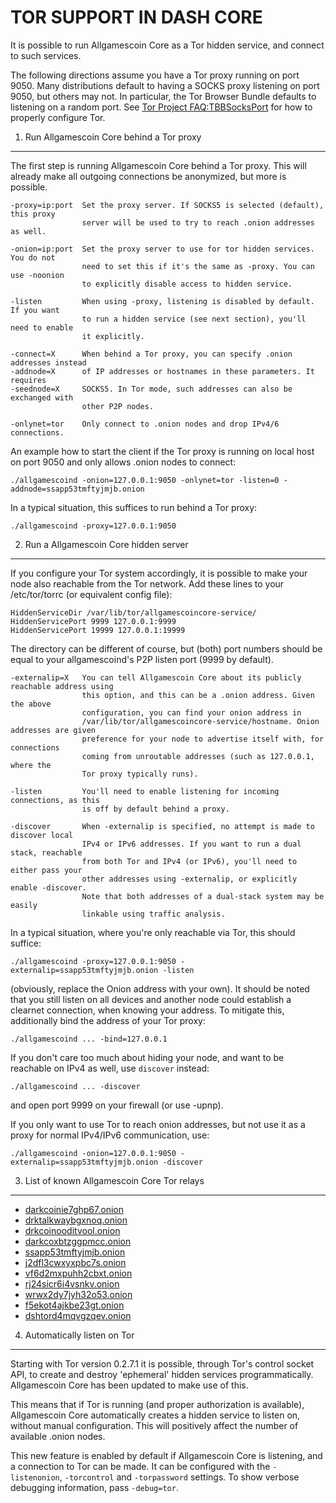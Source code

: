TOR SUPPORT IN DASH CORE
=======================

It is possible to run Allgamescoin Core as a Tor hidden service, and connect to such services.

The following directions assume you have a Tor proxy running on port 9050. Many
distributions default to having a SOCKS proxy listening on port 9050, but others
may not. In particular, the Tor Browser Bundle defaults to listening on a random
port. See [Tor Project FAQ:TBBSocksPort](https://www.torproject.org/docs/faq.html.en#TBBSocksPort)
for how to properly configure Tor.


1. Run Allgamescoin Core behind a Tor proxy
----------------------------------

The first step is running Allgamescoin Core behind a Tor proxy. This will already make all
outgoing connections be anonymized, but more is possible.

	-proxy=ip:port  Set the proxy server. If SOCKS5 is selected (default), this proxy
	                server will be used to try to reach .onion addresses as well.

	-onion=ip:port  Set the proxy server to use for tor hidden services. You do not
	                need to set this if it's the same as -proxy. You can use -noonion
	                to explicitly disable access to hidden service.

	-listen         When using -proxy, listening is disabled by default. If you want
	                to run a hidden service (see next section), you'll need to enable
	                it explicitly.

	-connect=X      When behind a Tor proxy, you can specify .onion addresses instead
	-addnode=X      of IP addresses or hostnames in these parameters. It requires
	-seednode=X     SOCKS5. In Tor mode, such addresses can also be exchanged with
	                other P2P nodes.

	-onlynet=tor    Only connect to .onion nodes and drop IPv4/6 connections.

An example how to start the client if the Tor proxy is running on local host on
port 9050 and only allows .onion nodes to connect:

	./allgamescoind -onion=127.0.0.1:9050 -onlynet=tor -listen=0 -addnode=ssapp53tmftyjmjb.onion

In a typical situation, this suffices to run behind a Tor proxy:

	./allgamescoind -proxy=127.0.0.1:9050


2. Run a Allgamescoin Core hidden server
-------------------------------

If you configure your Tor system accordingly, it is possible to make your node also
reachable from the Tor network. Add these lines to your /etc/tor/torrc (or equivalent
config file):

	HiddenServiceDir /var/lib/tor/allgamescoincore-service/
	HiddenServicePort 9999 127.0.0.1:9999
	HiddenServicePort 19999 127.0.0.1:19999

The directory can be different of course, but (both) port numbers should be equal to
your allgamescoind's P2P listen port (9999 by default).

	-externalip=X   You can tell Allgamescoin Core about its publicly reachable address using
	                this option, and this can be a .onion address. Given the above
	                configuration, you can find your onion address in
	                /var/lib/tor/allgamescoincore-service/hostname. Onion addresses are given
	                preference for your node to advertise itself with, for connections
	                coming from unroutable addresses (such as 127.0.0.1, where the
	                Tor proxy typically runs).

	-listen         You'll need to enable listening for incoming connections, as this
	                is off by default behind a proxy.

	-discover       When -externalip is specified, no attempt is made to discover local
	                IPv4 or IPv6 addresses. If you want to run a dual stack, reachable
	                from both Tor and IPv4 (or IPv6), you'll need to either pass your
	                other addresses using -externalip, or explicitly enable -discover.
	                Note that both addresses of a dual-stack system may be easily
	                linkable using traffic analysis.

In a typical situation, where you're only reachable via Tor, this should suffice:

	./allgamescoind -proxy=127.0.0.1:9050 -externalip=ssapp53tmftyjmjb.onion -listen

(obviously, replace the Onion address with your own). It should be noted that you still
listen on all devices and another node could establish a clearnet connection, when knowing
your address. To mitigate this, additionally bind the address of your Tor proxy:

	./allgamescoind ... -bind=127.0.0.1

If you don't care too much about hiding your node, and want to be reachable on IPv4
as well, use `discover` instead:

	./allgamescoind ... -discover

and open port 9999 on your firewall (or use -upnp).

If you only want to use Tor to reach onion addresses, but not use it as a proxy
for normal IPv4/IPv6 communication, use:

	./allgamescoind -onion=127.0.0.1:9050 -externalip=ssapp53tmftyjmjb.onion -discover


3. List of known Allgamescoin Core Tor relays
------------------------------------

* [darkcoinie7ghp67.onion](http://darkcoinie7ghp67.onion/)
* [drktalkwaybgxnoq.onion](http://drktalkwaybgxnoq.onion/)
* [drkcoinooditvool.onion](http://drkcoinooditvool.onion/)
* [darkcoxbtzggpmcc.onion](http://darkcoxbtzggpmcc.onion/)
* [ssapp53tmftyjmjb.onion](http://ssapp53tmftyjmjb.onion/)
* [j2dfl3cwxyxpbc7s.onion](http://j2dfl3cwxyxpbc7s.onion/)
* [vf6d2mxpuhh2cbxt.onion](http://vf6d2mxpuhh2cbxt.onion/)
* [rj24sicr6i4vsnkv.onion](http://rj24sicr6i4vsnkv.onion/)
* [wrwx2dy7jyh32o53.onion](http://wrwx2dy7jyh32o53.onion/)
* [f5ekot4ajkbe23gt.onion](http://f5ekot4ajkbe23gt.onion/)
* [dshtord4mqvgzqev.onion](http://dshtord4mqvgzqev.onion/)


4. Automatically listen on Tor
--------------------------------

Starting with Tor version 0.2.7.1 it is possible, through Tor's control socket
API, to create and destroy 'ephemeral' hidden services programmatically.
Allgamescoin Core has been updated to make use of this.

This means that if Tor is running (and proper authorization is available),
Allgamescoin Core automatically creates a hidden service to listen on, without
manual configuration. This will positively affect the number of available
.onion nodes.

This new feature is enabled by default if Allgamescoin Core is listening, and
a connection to Tor can be made. It can be configured with the `-listenonion`,
`-torcontrol` and `-torpassword` settings. To show verbose debugging
information, pass `-debug=tor`.
